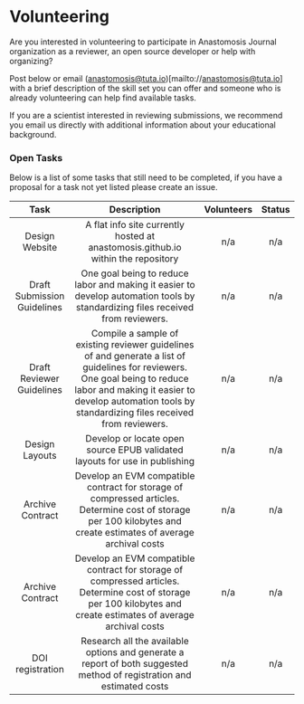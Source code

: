 # Volunteering
Are you interested in volunteering to participate in Anastomosis Journal organization as a reviewer, an open source developer or help with organizing? 

Post below or email (anastomosis@tuta.io)[mailto://anastomosis@tuta.io] with a brief description of the skill set you can offer and someone who is already volunteering can help find available tasks.

If you are a scientist interested in reviewing submissions, we recommend you email us directly with  additional information about your educational background.

### Open Tasks
Below is a list of some tasks that still need to be completed, if you have a proposal for a task not yet listed please create an issue.

| Task              | Description                                                   | Volunteers  | Status         |
|:-----------------:|:-------------------------------------------------------------:|:-----------:|:--------------:|
| Design Website    | A flat info site currently hosted at anastomosis.github.io within the repository | n/a | n/a |
| Draft Submission Guidelines  | One goal being to reduce labor and making it easier to develop automation tools by standardizing files received from reviewers.      | n/a | n/a |
| Draft Reviewer Guidelines | Compile a sample of existing reviewer guidelines of and generate a list of guidelines for reviewers. One goal being to reduce labor and making it easier to develop automation tools by standardizing files received from reviewers.     |  n/a  |  n/a |
| Design Layouts    | Develop or locate open source EPUB validated layouts for use in publishing | n/a | n/a |
| Archive Contract    | Develop an EVM compatible contract for storage of compressed articles. Determine cost of storage per 100 kilobytes and create estimates of average archival costs | n/a | n/a |
| Archive Contract    | Develop an EVM compatible contract for storage of compressed articles. Determine cost of storage per 100 kilobytes and create estimates of average archival costs | n/a | n/a |
| DOI registration    | Research all the available options and generate a report of both suggested method of registration and estimated costs | n/a | n/a |

